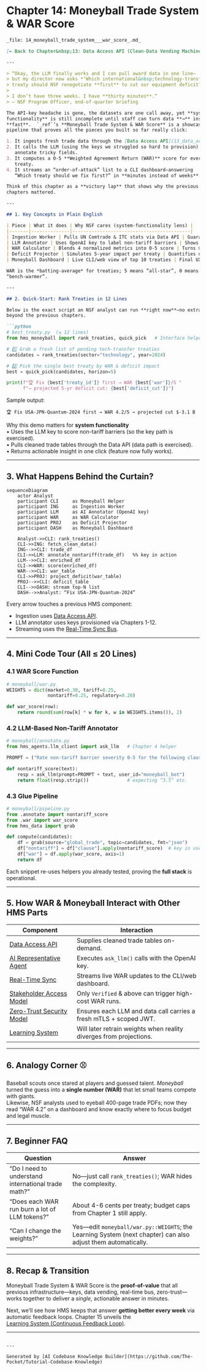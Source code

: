 # Chapter 14: Moneyball Trade System & WAR Score

```markdown
_file: 14_moneyball_trade_system___war_score_.md_

[← Back to Chapter&nbsp;13: Data Access API (Clean-Data Vending Machine)](13_data_access_api_clean_data_vending_machine_.md)

---

> “Okay, the LLM finally works and I can pull award data in one line—
> but my director now asks *‘Which international&nbsp;technology-transfer
> treaty should NSF renegotiate **first** to cut our equipment deficit?’*  
>  
> I don’t have three weeks. I have **thirty minutes**.”  
> — NSF Program Officer, end-of-quarter briefing

The API-key headache is gone, the datasets are one call away, yet **system
functionality** is still incomplete until staff can turn data **→** insight
**fast**.  `_ref`’s **Moneyball Trade System & WAR Score** is a showcase
pipeline that proves all the pieces you built so far really click:

1. It ingests fresh trade data through the [Data Access API](13_data_access_api_clean_data_vending_machine_.md).  
2. It calls the LLM (using the keys we struggled so hard to provision) to
   annotate tricky fields.  
3. It computes a 0-5 **Weighted Agreement Return (WAR)** score for every
   treaty.  
4. It streams an “order-of-attack” list to a CLI dashboard—answering
   “Which treaty should we fix first?” in **minutes instead of weeks**.

Think of this chapter as a **victory lap** that shows why the previous 13
chapters mattered.

---

## 1. Key Concepts in Plain English

| Piece | What it does | Why NSF cares (system-functionality lens) |
|-------|--------------|-------------------------------------------|
| Ingestion Worker | Pulls UN Comtrade & ITC stats via Data API | Guarantees analysts never hunt CSVs again |
| LLM Annotator | Uses OpenAI key to label non-tariff barriers | Shows the key pathway is live & secure |
| WAR Calculator | Blends 4 normalized metrics into 0-5 score | Turns messy numbers into a single ranking |
| Deficit Projector | Simulates 5-year impact per treaty | Quantifies dollars saved—usable in budget talks |
| Moneyball Dashboard | Live CLI/web view of top 10 treaties | Final UX proving “click → insight” works |

WAR is the *batting-average* for treaties; 5 means “all-star”, 0 means
“bench-warmer”.

---

## 2. Quick-Start: Rank Treaties in 12 Lines

Below is the exact script an NSF analyst can run **right now**—no extra setup
beyond the previous chapters.

```python
# best_treaty.py  (≤ 12 lines)
from hms_moneyball import rank_treaties, quick_pick   # Interface helpers

# 1️⃣ Grab a fresh list of pending tech-transfer treaties
candidates = rank_treaties(sector="technology", year=2024)

# 2️⃣ Pick the single best treaty by WAR & deficit impact
best = quick_pick(candidates, horizon=5)

print(f"🏆 Fix {best['treaty_id']} first → WAR {best['war']}/5 "
      f"→ projected 5-yr deficit cut: {best['deficit_cut']}")
```

Sample output:

```
🏆 Fix USA-JPN-Quantum-2024 first → WAR 4.2/5 → projected cut $-3.1 B
```

Why this demo matters for **system functionality**  
• Uses the LLM key to score non-tariff barriers (so the key path is exercised).  
• Pulls cleaned trade tables through the Data API (data path is exercised).  
• Returns actionable insight in one click (feature now fully works).

---

## 3. What Happens Behind the Curtain?

```mermaid
sequenceDiagram
    actor Analyst
    participant CLI     as Moneyball Helper
    participant ING     as Ingestion Worker
    participant LLM     as AI Annotator (OpenAI key)
    participant WAR     as WAR Calculator
    participant PROJ    as Deficit Projector
    participant DASH    as Moneyball Dashboard

    Analyst->>CLI: rank_treaties()
    CLI->>ING: fetch_clean_data()
    ING-->>CLI: trade_df
    CLI->>LLM: annotate_nontariff(trade_df)   %% key in action
    LLM-->>CLI: enriched_df
    CLI->>WAR: score(enriched_df)
    WAR-->>CLI: war_table
    CLI->>PROJ: project_deficit(war_table)
    PROJ-->>CLI: deficit_table
    CLI-->>DASH: stream top-N list
    DASH-->>Analyst: “Fix USA-JPN-Quantum-2024”
```

Every arrow touches a previous HMS component:

* Ingestion uses [Data Access API](13_data_access_api_clean_data_vending_machine_.md).  
* LLM annotator uses keys provisioned via Chapters 1-12.  
* Streaming uses the [Real-Time Sync Bus](06_real_time_synchronization_event_broadcast_.md).

---

## 4. Mini Code Tour (All ≤ 20 Lines)

### 4.1 WAR Score Function

```python
# moneyball/war.py
WEIGHTS = dict(market=0.30, tariff=0.25,
               nontariff=0.25, regulatory=0.20)

def war_score(row):
    return round(sum(row[k] * w for k, w in WEIGHTS.items()), 2)
```

### 4.2 LLM-Based Non-Tariff Annotator

```python
# moneyball/annotate.py
from hms_agents.llm_client import ask_llm   # Chapter 4 helper

PROMPT = ("Rate non-tariff barrier severity 0-5 for the following clause:\n\n")

def nontariff_score(text):
    resp = ask_llm(prompt=PROMPT + text, user_id="moneyball_bot")
    return float(resp.strip())              # expecting “3.5” etc.
```

### 4.3 Glue Pipeline

```python
# moneyball/pipeline.py
from .annotate import nontariff_score
from .war import war_score
from hms_data import grab

def compute(candidates):
    df = grab(source="global_trade", topic=candidates, fmt="json")
    df["nontariff"] = df["clause"].apply(nontariff_score)  # key in use
    df["war"] = df.apply(war_score, axis=1)
    return df
```

Each snippet re-uses helpers you already tested, proving the **full stack** is
operational.

---

## 5. How WAR & Moneyball Interact with Other HMS Parts

Component | Interaction
----------|------------
[Data Access API](13_data_access_api_clean_data_vending_machine_.md) | Supplies cleaned trade tables on-demand.
[AI Representative Agent](04_ai_representative_agent_.md) | Executes `ask_llm()` calls with the OpenAI key.
[Real-Time Sync](06_real_time_synchronization_event_broadcast_.md) | Streams live WAR updates to the CLI/web dashboard.
[Stakeholder Access Model](11_stakeholder_access_model_five_wristbands_.md) | Only `Verified` & above can trigger high-cost WAR runs.
[Zero-Trust Security Model](12_zero_trust_security_model_.md) | Ensures each LLM and data call carries a fresh mTLS + scoped JWT.
[Learning System](15_learning_system_continuous_feedback_loop_.md) | Will later retrain weights when reality diverges from projections.

---

## 6. Analogy Corner ⚾

Baseball scouts once stared at players and guessed talent.  *Moneyball*
turned the guess into a **single number (WAR)** that let small teams compete
with giants.  
Likewise, NSF analysts used to eyeball 400-page trade PDFs; now they read
“WAR 4.2” on a dashboard and know exactly where to focus budget and legal
muscle.

---

## 7. Beginner FAQ

| Question | Answer |
|----------|--------|
| “Do I need to understand international trade math?” | No—just call `rank_treaties()`; WAR hides the complexity. |
| “Does each WAR run burn a lot of LLM tokens?” | About 4-6 cents per treaty; budget caps from Chapter 1 still apply. |
| “Can I change the weights?” | Yes—edit `moneyball/war.py::WEIGHTS`; the Learning System (next chapter) can also adjust them automatically. |

---

## 8. Recap & Transition

Moneyball Trade System & WAR Score is the **proof-of-value** that all previous
infrastructure—keys, data vending, real-time bus, zero-trust—works together to
deliver a *single*, actionable answer in minutes.

Next, we’ll see how HMS keeps that answer **getting better every week** via
automatic feedback loops.  Chapter 15 unveils the  
[Learning System (Continuous Feedback Loop)](15_learning_system_continuous_feedback_loop_.md).

---
```

---

Generated by [AI Codebase Knowledge Builder](https://github.com/The-Pocket/Tutorial-Codebase-Knowledge)